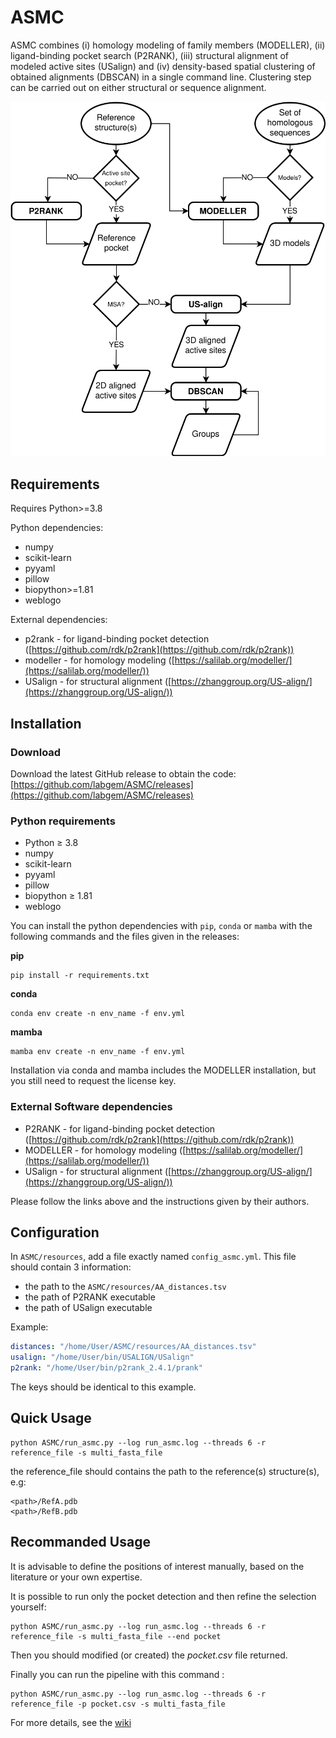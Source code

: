 # ASMC

ASMC combines (i) homology modeling of family members (MODELLER), (ii) ligand-binding pocket search (P2RANK), (iii) structural alignment of modeled active sites (USalign) and (iv) density-based spatial clustering of obtained alignments (DBSCAN) in a single command line. Clustering step can be carried out on either structural or sequence alignment.

<!-- ![ASMC workflow](images/ASMC_workflow.svg) -->
<!-- center and resize the image with html syntax -->
<p align="center">
  <img src="images/ASMC_workflow.svg" alt="ASMC workflow" />
</p>

## Requirements

Requires Python>=3.8

Python dependencies:
- numpy
- scikit-learn
- pyyaml
- pillow
- biopython>=1.81
- weblogo

External dependencies:
- p2rank - for ligand-binding pocket detection ([https://github.com/rdk/p2rank](https://github.com/rdk/p2rank))
- modeller - for homology modeling ([https://salilab.org/modeller/](https://salilab.org/modeller/))
- USalign - for structural alignment ([https://zhanggroup.org/US-align/](https://zhanggroup.org/US-align/))

## Installation

### Download

Download the latest GitHub release to obtain the code: [https://github.com/labgem/ASMC/releases](https://github.com/labgem/ASMC/releases)

### Python requirements

- Python ≥ 3.8
- numpy
- scikit-learn
- pyyaml
- pillow
- biopython ≥ 1.81
- weblogo

You can install the python dependencies with `pip`, `conda` or `mamba` with the following commands and the files given in the releases:

**pip**
```
pip install -r requirements.txt
```

**conda**
```
conda env create -n env_name -f env.yml
```

**mamba**
```
mamba env create -n env_name -f env.yml
```

Installation via conda and mamba includes the MODELLER installation, but you still need to request the license key.

### External Software dependencies

- P2RANK - for ligand-binding pocket detection ([https://github.com/rdk/p2rank](https://github.com/rdk/p2rank))
- MODELLER - for homology modeling ([https://salilab.org/modeller/](https://salilab.org/modeller/))
- USalign - for structural alignment ([https://zhanggroup.org/US-align/](https://zhanggroup.org/US-align/))

 Please follow the links above and the instructions given by their authors.

## Configuration

In `ASMC/resources`, add a file exactly named `config_asmc.yml`. This file should contain 3 information:

- the path to the `ASMC/resources/AA_distances.tsv`
- the path of P2RANK executable
- the path of USalign executable

Example:
```yaml
distances: "/home/User/ASMC/resources/AA_distances.tsv"
usalign: "/home/User/bin/USALIGN/USalign"
p2rank: "/home/User/bin/p2rank_2.4.1/prank"
```

The keys should be identical to this example.

## Quick Usage

```
python ASMC/run_asmc.py --log run_asmc.log --threads 6 -r reference_file -s multi_fasta_file
```

the reference_file should contains the path to the reference(s) structure(s), e.g:
```
<path>/RefA.pdb
<path>/RefB.pdb
```

## Recommanded Usage

It is advisable to define the positions of interest manually, based on the literature or your own expertise.

It is possible to run only the pocket detection and then refine the selection yourself:

```
python ASMC/run_asmc.py --log run_asmc.log --threads 6 -r reference_file -s multi_fasta_file --end pocket
```

Then you should modified (or created) the *pocket.csv* file returned.

Finally you can run the pipeline with this command :

```
python ASMC/run_asmc.py --log run_asmc.log --threads 6 -r reference_file -p pocket.csv -s multi_fasta_file
```

For more details, see the [wiki](https://github.com/labgem/ASMC/wiki)
